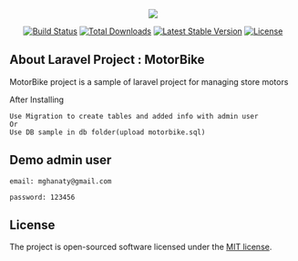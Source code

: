 <p align="center"><img src="https://laravel.com/assets/img/components/logo-laravel.svg"></p>

<p align="center">
<a href="https://travis-ci.org/laravel/framework"><img src="https://travis-ci.org/laravel/framework.svg" alt="Build Status"></a>
<a href="https://packagist.org/packages/laravel/framework"><img src="https://poser.pugx.org/laravel/framework/d/total.svg" alt="Total Downloads"></a>
<a href="https://packagist.org/packages/laravel/framework"><img src="https://poser.pugx.org/laravel/framework/v/stable.svg" alt="Latest Stable Version"></a>
<a href="https://packagist.org/packages/laravel/framework"><img src="https://poser.pugx.org/laravel/framework/license.svg" alt="License"></a>
</p>

## About Laravel Project : MotorBike

MotorBike project is a sample of laravel project for managing store motors 

After Installing

    Use Migration to create tables and added info with admin user
    Or
    Use DB sample in db folder(upload motorbike.sql)


## Demo admin user

    email: mghanaty@gmail.com

    password: 123456



## License

The project is open-sourced software licensed under the [MIT license](https://opensource.org/licenses/MIT).
